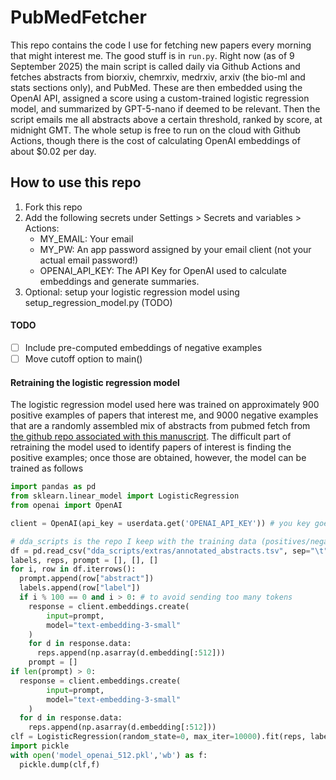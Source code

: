 # PubMedFetcher
This repo contains the code I use for fetching new papers every morning that might interest me. The good stuff is in `run.py`. Right now (as of 9 September 2025) the main script is called daily via Github Actions and fetches abstracts from biorxiv, chemrxiv, medrxiv, arxiv (the bio-ml and stats sections only), and PubMed. These are then embedded using the OpenAI API, assigned a score using a custom-trained logistic regression model, and summarized by GPT-5-nano if deemed to be relevant. Then the script emails me all abstracts above a certain threshold, ranked by score, at midnight GMT. The whole setup is free to run on the cloud with Github Actions, though there is the cost of calculating OpenAI embeddings of about $0.02 per day.

## How to use this repo
1. Fork this repo
2. Add the following secrets under Settings > Secrets and variables > Actions:
    * MY_EMAIL: Your email
    * MY_PW: An app password assigned by your email client (not your actual email password!)
    * OPENAI_API_KEY: The API Key for OpenAI used to calculate embeddings and generate summaries.
3. Optional: setup your logistic regression model using setup_regression_model.py (TODO) 

#### TODO
- [ ] Include pre-computed embeddings of negative examples
- [ ] Move cutoff option to main()

#### Retraining the logistic regression model
The logistic regression model used here was trained on approximately 900 positive examples of papers that interest me, and 9000 negative examples that are a randomly assembled mix of abstracts from pubmed fetch from [the github repo associated with this manuscript](https://doi.org/10.1016/j.patter.2024.100968). The difficult part of retraining the model used to identify papers of interest is finding the positive examples; once those are obtained, however, the model can be trained as follows

```python
import pandas as pd
from sklearn.linear_model import LogisticRegression
from openai import OpenAI

client = OpenAI(api_key = userdata.get('OPENAI_API_KEY')) # you key goes here

# dda_scripts is the repo I keep with the training data (positives/negatives)
df = pd.read_csv("dda_scripts/extras/annotated_abstracts.tsv", sep="\t").dropna(subset="label")
labels, reps, prompt = [], [], []
for i, row in df.iterrows():
  prompt.append(row["abstract"])
  labels.append(row["label"])
  if i % 100 == 0 and i > 0: # to avoid sending too many tokens
    response = client.embeddings.create(
        input=prompt,
        model="text-embedding-3-small"
    )
    for d in response.data:
      reps.append(np.asarray(d.embedding[:512]))
    prompt = []
if len(prompt) > 0:
  response = client.embeddings.create(
        input=prompt,
        model="text-embedding-3-small"
    )
  for d in response.data:
    reps.append(np.asarray(d.embedding[:512]))
clf = LogisticRegression(random_state=0, max_iter=10000).fit(reps, labels)
import pickle
with open('model_openai_512.pkl','wb') as f:
  pickle.dump(clf,f)
```
